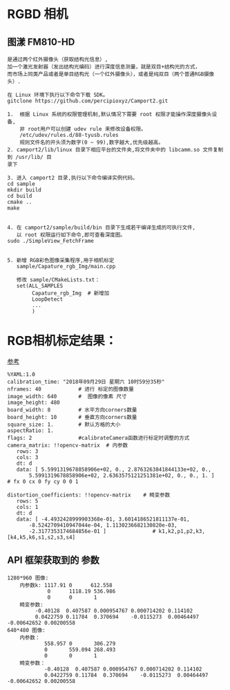 # RGBD 相机
## 图漾 FM810-HD
    是通过两个红外摄像头（获取结构光信息）,
    加一个激光发射器（发出结构光编码）进行深度信息测量，就是双目+结构光的方式，
    而市场上同类产品或者是单目结构光（一个红外摄像头），或者是纯双目（两个普通RGB摄像头）.
    
    在 Linux 环境下执行以下命令下载 SDK。
    gitclone https://github.com/percipioxyz/Camport2.git

    1.  根据 Linux 系统的权限管理机制,默认情况下需要 root 权限才能操作深度摄像头设备,
        非 root用户可以创建 udev rule 来修改设备权限。
        /etc/udev/rules.d/88-tyusb.rules
        规则文件名的开头须为数字(0 ~ 99),数字越大,优先级越高。
    2. camport2/lib/linux 目录下相应平台的文件夹,将文件夹中的 libcamm.so 文件复制到 /usr/lib/ 目
    录下

    3. 进入 camport2 目录,执行以下命令编译实例代码。
    cd sample
    mkdir build
    cd build
    cmake ..
    make


    4. 在 camport2/sample/build/bin 目录下生成若干编译生成的可执行文件,
       以 root 权限运行如下命令,即可查看深度图。
    sudo ./SimpleView_FetchFrame
    
    
    5. 新增 RGB彩色图像采集程序,用于相机标定
       sample/Capature_rgb_Img/main.cpp
       
       修改 sample/CMakeLists.txt：
       set(ALL_SAMPLES
            Capature_rgb_Img  # 新增加
            LoopDetect
            ...
            )

# RGB相机标定结果：
[参考](https://blog.csdn.net/qingsong1001/article/details/81779236)

    %YAML:1.0
    calibration_time: "2018年09月29日 星期六 10时59分35秒"
    nframes: 40            # 进行 标定的图像数量
    image_width: 640       #  图像的像素 尺寸
    image_height: 480
    board_width: 8         # 水平方向corners数量 
    board_height: 10       # 垂直方向corners数量
    square_size: 1.        # 默认方格的大小
    aspectRatio: 1.
    flags: 2               #calibrateCamera函数进行标定时调整的方式
    camera_matrix: !!opencv-matrix  # 内参数
       rows: 3
       cols: 3
       dt: d
       data: [ 5.5991319678858906e+02, 0., 2.8763263841844133e+02, 0.,
           5.5991319678858906e+02, 2.6363575121251381e+02, 0., 0., 1. ]   # fx 0 cx 0 fy cy 0 0 1

    distortion_coefficients: !!opencv-matrix    # 畸变参数
       rows: 5
       cols: 1
       dt: d
       data: [ -4.4932428999903368e-01, 3.6014186521811137e-01,
           -8.5242709410947044e-04, 1.1130236682130820e-03,
           -2.3177353174684856e-01 ]               # k1,k2,p1,p2,k3,[k4,k5,k6,s1,s2,s3,s4]
           
## API 框架获取到的 参数
    1280*960 图像:
        内参数k: 1117.91 0      612.558 
                 0      1118.19 536.986 
                 0      0       1
        畸变参数:
             -0.40128  0.407587 0.000954767 0.000714202 0.114102 
             0.0422759 0.11784  0.370694    -0.0115273  0.00464497 -0.00642652 0.00200558
    640*480 图像:
        内参数：
                558.957 0       306.279 
                0       559.094 268.493 
                0       0       1 
        畸变参数：
                -0.40128  0.407587 0.000954767 0.000714202 0.114102 
                0.0422759 0.11784  0.370694    -0.0115273  0.00464497 -0.00642652 0.00200558


